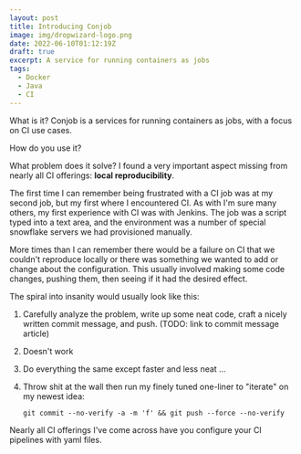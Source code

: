```yaml
---
layout: post
title: Introducing Conjob
image: img/dropwizard-logo.png
date: 2022-06-10T01:12:19Z
draft: true
excerpt: A service for running containers as jobs
tags:
  - Docker
  - Java
  - CI
---
```


What is it?
Conjob is a services for running containers as jobs, with a focus on CI use cases.

How do you use it?

What problem does it solve?
I found a very important aspect missing from nearly all CI offerings: **local reproducibility**.

The first time I can remember being frustrated with a CI job was at my second job, but my first where I
encountered CI. As with I'm sure many others, my first experience with CI was with Jenkins.
The job was a script typed into a text area, and the environment was a number of special snowflake servers
we had provisioned manually.

More times than I can remember there would be a failure on CI that we couldn't reproduce locally or there was
something we wanted to add or change about the configuration. This usually involved making some code changes,
pushing them, then seeing if it had the desired effect.

The spiral into insanity would usually look like this:
1. Carefully analyze the problem, write up some neat code, craft a nicely written commit message, and push. (TODO: link to commit message article)
2. Doesn't work
3. Do everything the same except faster and less neat
...

24. Throw shit at the wall then run my finely tuned one-liner to "iterate" on my newest idea:
    
    `git commit --no-verify -a -m 'f' && git push --force --no-verify`

Nearly all CI offerings I've come across have you configure your CI pipelines with yaml files.
